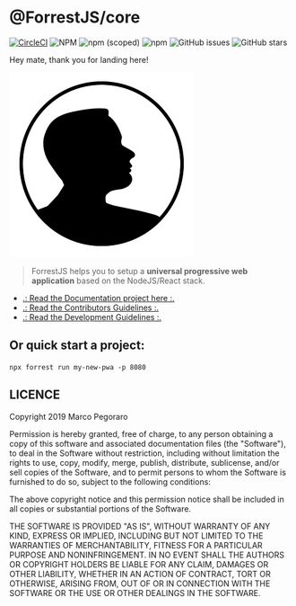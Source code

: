 # @ForrestJS/core

[![CircleCI](https://circleci.com/gh/forrestjs/forrestjs/tree/master.svg?style=svg)](https://circleci.com/gh/forrestjs/forrestjs/tree/master)
![NPM](https://img.shields.io/npm/l/forrest.svg)
![npm (scoped)](https://img.shields.io/npm/v/@forrestjs/core.svg)
![npm](https://img.shields.io/npm/dw/@forrestjs/core.svg)
![GitHub issues](https://img.shields.io/github/issues-raw/forrestjs/forrestjs.svg)
![GitHub stars](https://img.shields.io/github/stars/forrestjs/forrestjs.svg?style=social)

Hey mate, thank you for landing here!

![ForrestJS Logo](./gitbook/images/forrestjs.png)

> ForrestJS helps you to setup a 
> **universal progressive web application**
> based on the NodeJS/React stack.

- [.: Read the Documentation project here :.](https://forrestjs.github.io)
- [.: Read the Contributors Guidelines :.](./CONTRIBUTE.md)
- [.: Read the Development Guidelines :.](./DEVELOPMENT.md)

## Or quick start a project:

    npx forrest run my-new-pwa -p 8080


## LICENCE

Copyright 2019 Marco Pegoraro

Permission is hereby granted, free of charge, to any person obtaining a copy of this software and associated documentation files (the "Software"), to deal in the Software without restriction, including without limitation the rights to use, copy, modify, merge, publish, distribute, sublicense, and/or sell copies of the Software, and to permit persons to whom the Software is furnished to do so, subject to the following conditions:

The above copyright notice and this permission notice shall be included in all copies or substantial portions of the Software.

THE SOFTWARE IS PROVIDED "AS IS", WITHOUT WARRANTY OF ANY KIND, EXPRESS OR IMPLIED, INCLUDING BUT NOT LIMITED TO THE WARRANTIES OF MERCHANTABILITY, FITNESS FOR A PARTICULAR PURPOSE AND NONINFRINGEMENT. IN NO EVENT SHALL THE AUTHORS OR COPYRIGHT HOLDERS BE LIABLE FOR ANY CLAIM, DAMAGES OR OTHER LIABILITY, WHETHER IN AN ACTION OF CONTRACT, TORT OR OTHERWISE, ARISING FROM, OUT OF OR IN CONNECTION WITH THE SOFTWARE OR THE USE OR OTHER DEALINGS IN THE SOFTWARE.
